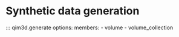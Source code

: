 # Synthetic data generation

::: qim3d.generate
    options:
        members:
            - volume
            - volume_collection
